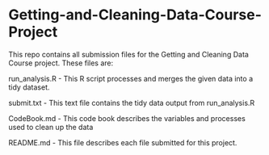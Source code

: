 Getting-and-Cleaning-Data-Course-Project
========================================
This repo contains all submission files for the Getting and Cleaning Data Course project.
These files are:

run_analysis.R - This R script processes and merges the given data into a tidy dataset.

submit.txt  - This text file contains the tidy data output from run_analysis.R

CodeBook.md - This code book describes the variables and processes used to clean up the data

README.md - This file describes each file submitted for this project.
